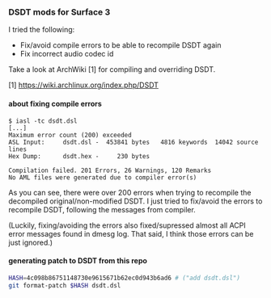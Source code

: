 ### DSDT mods for Surface 3

I tried the following:
- Fix/avoid compile errors to be able to recompile DSDT again
- Fix incorrect audio codec id

Take a look at ArchWiki [1] for compiling and overriding DSDT.

[1] https://wiki.archlinux.org/index.php/DSDT

#### about fixing compile errors

```
$ iasl -tc dsdt.dsl
[...]
Maximum error count (200) exceeded
ASL Input:     dsdt.dsl -  453841 bytes   4816 keywords  14042 source lines
Hex Dump:      dsdt.hex -     230 bytes

Compilation failed. 201 Errors, 26 Warnings, 120 Remarks
No AML files were generated due to compiler error(s)
```

As you can see, there were over 200 errors when trying to recompile
the decompiled original/non-modified DSDT. I just tried to fix/avoid
the errors to recompile DSDT, following the messages from compiler.

(Luckily, fixing/avoiding the errors also fixed/supressed almost all
ACPI error messages found in dmesg log. That said, I think those errors
can be just ignored.)

#### generating patch to DSDT from this repo

```bash
HASH=4c098b86751148730e9615671b62ec0d943b6ad6 # ("add dsdt.dsl")
git format-patch $HASH dsdt.dsl
```
